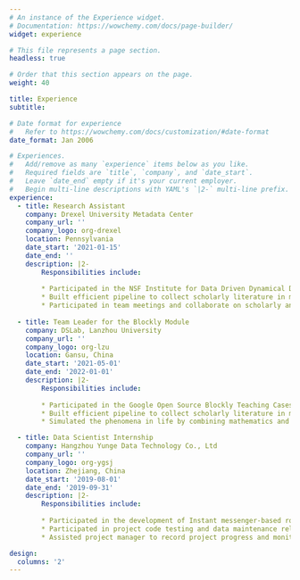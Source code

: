 ```yaml
---
# An instance of the Experience widget.
# Documentation: https://wowchemy.com/docs/page-builder/
widget: experience

# This file represents a page section.
headless: true

# Order that this section appears on the page.
weight: 40

title: Experience
subtitle:

# Date format for experience
#   Refer to https://wowchemy.com/docs/customization/#date-format
date_format: Jan 2006

# Experiences.
#   Add/remove as many `experience` items below as you like.
#   Required fields are `title`, `company`, and `date_start`.
#   Leave `date_end` empty if it's your current employer.
#   Begin multi-line descriptions with YAML's `|2-` multi-line prefix.
experience:
  - title: Research Assistant
    company: Drexel University Metadata Center
    company_url: ''
    company_logo: org-drexel
    location: Pennsylvania
    date_start: '2021-01-15'
    date_end: ''
    description: |2-
        Responsibilities include:
        
        * Participated in the NSF Institute for Data Driven Dynamical Design project.
        * Built efficient pipeline to collect scholarly literature in material science from various publishers.
        * Participated in team meetings and collaborate on scholarly and scientific output.
        
  - title: Team Leader for the Blockly Module
    company: DSLab, Lanzhou University
    company_url: ''
    company_logo: org-lzu
    location: Gansu, China
    date_start: '2021-05-01'
    date_end: '2022-01-01'
    description: |2-
        Responsibilities include:
        
        * Participated in the Google Open Source Blockly Teaching Cases Data Systems project.
        * Built efficient pipeline to collect scholarly literature in material science from various publishers.
        * Simulated the phenomena in life by combining mathematics and computer simulation methods.

  - title: Data Scientist Internship
    company: Hangzhou Yunge Data Technology Co., Ltd
    company_url: ''
    company_logo: org-ygsj
    location: Zhejiang, China
    date_start: '2019-08-01'
    date_end: '2019-09-31'
    description: |2-
        Responsibilities include:
        
        * Participated in the development of Instant messenger-based roadside assistance system.
        * Participated in project code testing and data maintenance related works.
        * Assisted project manager to record project progress and monitor the progress in real time.

design:
  columns: '2'
---
```

